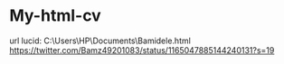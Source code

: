 # My-html-cv
url lucid: C:\Users\HP\Documents\Bamidele.html
https://twitter.com/Bamz49201083/status/1165047885144240131?s=19
